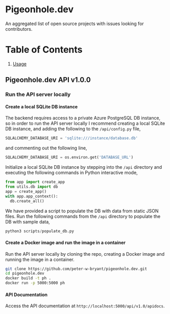 # Pigeonhole.dev
An aggregated list of open source projects with issues looking for contributors.

# Table of Contents
1. [Usage](#Usage)

## Pigeonhole.dev API v1.0.0
### Run the API server locally
#### Create a local SQLite DB instance
The backend requires access to a private Azure PostgreSQL DB instance, so in order to run the API server locally I recommend creating a local SQLite DB instance, and adding the following to the ```/api/config.py``` file,
```python
SQLALCHEMY_DATABASE_URI = 'sqlite:///instance/database.db'
```
and commenting out the following line,
```python
SQLALCHEMY_DATABASE_URI = os.environ.get('DATABASE_URL')
```

Initialize a local SQLite DB instance by stepping into the ```/api``` directory and executing the following commands in Python interactive mode,

```python
from app import create_app
from utils.db import db
app = create_app()
with app.app_context():
  db.create_all()
```
We have provided a script to populate the DB with data from static JSON files. Run the following commands from the ```/api``` directory to populate the DB with sample data,

```python
python3 scripts/populate_db.py
```

#### Create a Docker image and run the image in a container
Run the API server locally by cloning the repo, creating a Docker image and running the image in a container.

```bash
git clone https://github.com/peter-w-bryant/pigeonhole.dev.git
cd pigeonhole.dev
docker build -t ph .
docker run -p 5000:5000 ph
```

#### API Documentation
Access the API documentation at ```http://localhost:5000/api/v1.0/apidocs```.
